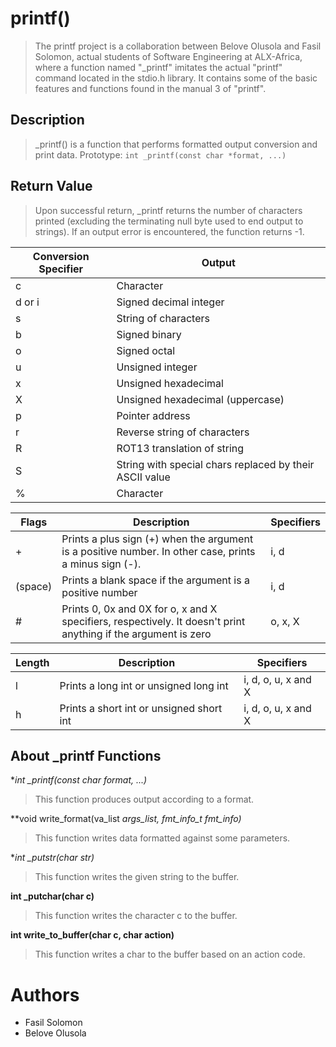 # printf()
> The printf project is a collaboration between Belove Olusola and Fasil Solomon, actual students of Software Engineering at ALX-Africa, where a function named "_printf" imitates the actual "printf" command located in the stdio.h library. It contains some of the basic features and functions found in the manual 3 of "printf".

## Description
> _printf() is a function that performs formatted output conversion and print data.
Prototype: `int _printf(const char *format, ...)`

## Return Value
> Upon successful return, _printf returns the number of characters printed (excluding the terminating null byte used to end output to strings). If an output error is encountered, the function returns -1.

| Conversion Specifier | Output |
|----------------------|--------|
| c |	Character |
| d or i |	Signed decimal integer |
| s |	String of characters |
| b |	Signed binary |
| o |	Signed octal |
| u |	Unsigned integer |
| x |	Unsigned hexadecimal |
| X |	Unsigned hexadecimal (uppercase) |
| p |	Pointer address |
| r |	Reverse string of characters |
| R |	ROT13 translation of string |
| S |	String with special chars replaced by their ASCII value |
| % |	Character |

| Flags |	Description	| Specifiers |
|-------|---------------|------------|
| + |	Prints a plus sign (+) when the argument is a positive number. In other case, prints a minus sign (-).	| i, d |
| (space) |	Prints a blank space if the argument is a positive number	| i, d |
| #	| Prints 0, 0x and 0X for o, x and X specifiers, respectively. It doesn't print anything if the argument is zero	| o, x, X |

| Length	| Description	| Specifiers |
|-----------|---------------|------------|
| l	| Prints a long int or unsigned long int	| i, d, o, u, x and X |
| h	| Prints a short int or unsigned short int	| i, d, o, u, x and X |

## About _printf Functions
**int _printf(const char *format, ...)**
> This function produces output according to a format.

**void write_format(va_list *args_list, fmt_info_t *fmt_info)**
> This function writes data formatted against some parameters.

**int _putstr(char *str)**
> This function writes the given string to the buffer.

**int _putchar(char c)**
> This function writes the character c to the buffer.

**int write_to_buffer(char c, char action)**
> This function writes a char to the buffer based on an action code.


# Authors
- Fasil Solomon
- Belove Olusola

